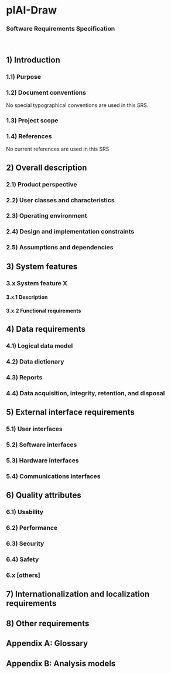 # plAI-Draw 
### Software Requirements Specification
<br>


## 1) Introduction
### 1.1) Purpose

### 1.2) Document conventions
No special typographical conventions are used in this SRS.
<br>

### 1.3) Project scope

### 1.4) References
No current references are used in this SRS


## 2) Overall description
### 2.1) Product perspective

### 2.2) User classes and characteristics

### 2.3) Operating environment

### 2.4) Design and implementation constraints

### 2.5) Assumptions and dependencies


## 3) System features
### 3.x System feature X
#### 3.x.1 Description
#### 3.x.2 Functional requirements


## 4) Data requirements
### 4.1) Logical data model

### 4.2) Data dictionary

### 4.3) Reports

### 4.4) Data acquisition, integrity, retention, and disposal


## 5) External interface requirements
### 5.1) User interfaces

### 5.2) Software interfaces

### 5.3) Hardware interfaces

### 5.4) Communications interfaces


## 6) Quality attributes
### 6.1) Usability

### 6.2) Performance

### 6.3) Security

### 6.4) Safety

### 6.x [others]


## 7) Internationalization and localization requirements


## 8) Other requirements


## Appendix A: Glossary


## Appendix B: Analysis models